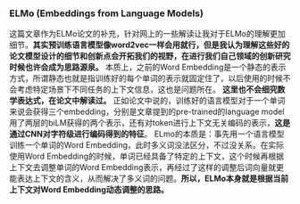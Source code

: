 ### ELMo (Embeddings from Language Models)
这篇文章作为ELMo论文的补充，针对网上的一些解读让我对于ELMo的理解更加细节。**其实预训练语言模型像word2vec一样会用就行，但是我认为理解这些好的论文模型设计的细节和创新点会开拓我们的视野，在进行我们自己领域的创新研究时候也许会成为思路源泉。**
本质上，之前的Word Embedding是一个静态的表示方式，所谓静态也就是指训练好的每个单词的表示就固定住了，以后使用的时候不会考虑特定场景下不同任务的上下文信息，这也是问题所在。
**这里也不会细究数学表达式，在论文中解读过。**
正如论文中说的，训练好的语言模型对于一个单词来说会获得三个embedding，分别是文章提到的pre-trained的language model用了两层的biLM获得的两个表示，还有对token进行上下文无关编码的表示，**这是通过CNN对字符级进行编码得到的特征**。
ELmo的本质是：事先用一个语言模型训练一个单词的Word Embedding，此时多义词没法区分，不过没关系。在实际使用Word Embedding的时候，单词已经具备了特定的上下文，这个时候再根据上下文去调整单词的Word Embedding表示，再经过了这样的调整后词向量就更能表达上下文的含义，从而解决了多义词的问题。**所以，ELMo本身就是根据当前上下文对Word Embedding动态调整的思路。**
